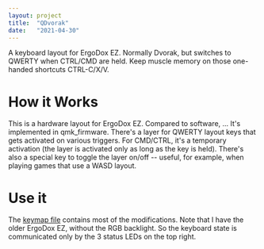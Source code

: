 ```yaml
---
layout: project
title:  "QDvorak"
date:   "2021-04-30"
---
```


A keyboard layout for ErgoDox EZ.
Normally Dvorak, but switches to QWERTY when CTRL/CMD are held.
Keep muscle memory on those one-handed shortcuts CTRL-C/X/V.

# How it Works

This is a hardware layout for ErgoDox EZ.
Compared to software, ...
It's implemented in qmk_firmware.
There's a layer for QWERTY layout keys that gets activated on various triggers.
For CMD/CTRL, it's a temporary activation (the layer is activated only as long as the key is held).
There's also a special key to toggle the layer on/off -- useful, for example, when playing games that use a WASD layout.

# Use it

The [keymap file](https://github.com/fyhuang/qmk_firmware/tree/master/keyboards/ergodox_ez/keymaps/qdvorak) contains most of the modifications.
Note that I have the older ErgoDox EZ, without the RGB backlight.
So the keyboard state is communicated only by the 3 status LEDs on the top right.